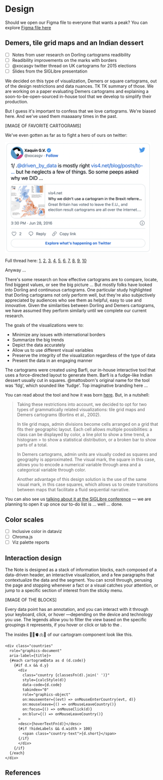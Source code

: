 # Design
Should we open our Figma file to everyone that wants a peak? You can explore [Figma file here](https://www.figma.com/file/majnnQyQupv1DO3rtgAtJP/UNEP-Air-Pollution-Action-Note?node-id=0%3A1)


## Demers, tile grid maps and an Indian dessert
- [ ] Notes from user research on Dorling cartograms readibility
- [ ] Readibility improvements on the marks with borders
- [ ] @xocasgv twitter thread on UK cartograms for 2015 elections
- [ ] Slides from the SIGLibre presentation

We decided on this type of visualization, Demers or square cartograms, out of the design restrictions and data nuances. TK TK summary of those. We are working on a paper evaluating Demers cartograms and explaining a soon-to-be-open-sourced in-house tool that we develop to simplify their production.

But I guess it's important to confess that we love cartograms. We're biased here. And we've used them maaaaany times in the past.

[IMAGE OF FAVORITE CARTOGRAMS]

We've even gotten as far as to fight a hero of ours on twitter:

<img alt="@xocasgv quixotically defending cartograms on Twitter" src="https://raw.githubusercontent.com/UNEP/air-pollution-action-note/9743f3e22c811b98b14e699a0e0058d8ab6cab21/design/tweet_carto.png?token=GHSAT0AAAAAABUM6L3QFE3VZS3Q7SJKIPUEYWQA3TA" width=480>

Full thread here: [1](https://twitter.com/xocasgv/status/747784201412370432), [2](https://twitter.com/xocasgv/status/747784391909269506), [3](https://twitter.com/xocasgv/status/747784639440248832), [4](https://twitter.com/xocasgv/status/747784881908776960), [5](https://twitter.com/xocasgv/status/747785136951857152), [6](https://twitter.com/xocasgv/status/747785410273652737), [7](https://twitter.com/xocasgv/status/747785637554577409), [8](https://twitter.com/xocasgv/status/747785902852706309), [9](https://twitter.com/xocasgv/status/747786142414573569), [10](https://twitter.com/xocasgv/status/747786388548943872) 

Anyway ... 

There's some research on how effective cartograms are to compare, locate, find biggest values, or see the big picture ... But mostly folks have looked into Dorling and continuous cartograms. One particular study highlighted that Dorling cartograms not only perform well, but they're also subjectively appreciated by audiences who see them as helpful, easy to use and innovative. Given the similarities between Dorling and Demers cartograms, we have assumed they perform similarly until we complete our current research.

The goals of the visualizations were to:
* Minimize any issues with international borders
* Summarize the big trends
* Depict the data accurately
* Allow us to use different visual variables
* Preserve the integrity of the visualization regardless of the type of data
* Present the data in an engaging manner

The cartograms were created using Barfi, our in-house interactive tool that uses a force-directed layout to generate them. Barfi is a fudge-like Indian dessert usually cut in squares. @mattosborn's original name for the tool was 'fdg', which sounded like 'fudge'. Top imaginative branding here ...

You can read about the tool and how it was born [here](tktkt). But, in a nutshell:  

> Taking these restrictions into account, we decided to opt for two types of grammatically related  visualizations: tile grid maps and Demers cartograms (Bortins et al., 2002).
> 
> In tile grid maps, admin divisions become cells arranged on a grid that fits their geographic layout. Each cell allows multiple possibilities: a class can be displayed by color, a line plot to show a time trend, a histogram > to show a statistical distribution, or a broken bar to show parts of a total.
> 
> In Demers cartograms, admin units are visually coded as squares and geography is approximated. The visual mark, the square in this case, allows you to encode a numerical variable through area and a categorical variable through color.
> 
> Another advantage of this design solution is the use of the same visual mark, in this case squares, which allows us to create transitions between maps that facilitate a fluid sequential narrative.

You can also see us [talking about it at the SIGLibre conference](http://diobma.udg.edu/handle/10256.1/6776) — we are planning to open it up once our to-do list is ... well ... done.

## Color scales
- [ ] Inclusive color in dataviz
- [ ] Chroma.js
- [ ] Viz palette reports

## Interaction design
The Note is designed as a stack of information blocks, each composed of a data-driven header, an interactive visualization, and a few paragraphs that contextualize the data and the segment. You can scroll through, perusing the page and stopping whenever a fact or a visual catches your attention, or jump to a specific section of interest from the sticky menu.

[IMAGE OF THE BLOCKS]

Every data point has an annotation, and you can interact with it through your keyboard, click, or hover —depending on the device and technology you use. The legends allow you to filter the view based on the specific groupings it represents, if you hover or click or tab to the .

The insides 🔪🧠🫀🫁😱 of our cartogram component look like this.

````svelte
<div class="countries"
  role="graphics-document"
  aria-label={title}>
  {#each cartogramData as d (d.code)}
    {#if d.x && d.y}
      <div
        class="country {classesFn(d).join(' ')}"
        style={calcStyle(d)}
        data-code={d.code}
        tabindex="0"
        role="graphics-object"
        on:mouseenter={(evt) => onMouseEnterCountry(evt, d)}
        on:mouseleave={() => onMouseLeaveCountry()}
        on:focus={() => onMouseClick(d)}
        on:blur={() => onMouseLeaveCountry()}
      >
      <desc>{hoverTextFn(d)}</desc>
      {#if !hideLabels && d.width > 100}
        <span class="country-text">{d.short}</span>
      {/if}
      </div>
    {/if}
  {/each}
</div>
````

## References
